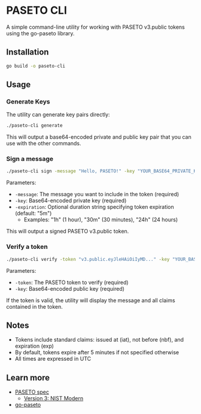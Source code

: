 # PASETO CLI

A simple command-line utility for working with PASETO v3.public tokens using the go-paseto library.

## Installation

```bash
go build -o paseto-cli
```

## Usage

### Generate Keys

The utility can generate key pairs directly:

```bash
./paseto-cli generate
```

This will output a base64-encoded private and public key pair that you can use with the other commands.

### Sign a message

```bash
./paseto-cli sign -message "Hello, PASETO!" -key "YOUR_BASE64_PRIVATE_KEY" [-expiration "5m"]
```

Parameters:
- `-message`: The message you want to include in the token (required)
- `-key`: Base64-encoded private key (required)
- `-expiration`: Optional duration string specifying token expiration (default: "5m")
    - Examples: "1h" (1 hour), "30m" (30 minutes), "24h" (24 hours)

This will output a signed PASETO v3.public token.

### Verify a token

```bash
./paseto-cli verify -token "v3.public.eyJleHAiOiIyMD..." -key "YOUR_BASE64_PUBLIC_KEY"
```

Parameters:
- `-token`: The PASETO token to verify (required)
- `-key`: Base64-encoded public key (required)

If the token is valid, the utility will display the message and all claims contained in the token.

## Notes

- Tokens include standard claims: issued at (iat), not before (nbf), and expiration (exp)
- By default, tokens expire after 5 minutes if not specified otherwise
- All times are expressed in UTC

## Learn more

- [PASETO spec](https://github.com/paseto-standard/paseto-spec/blob/master/README.md)
    - [Version 3: NIST Modern](https://github.com/paseto-standard/paseto-spec/blob/master/docs/01-Protocol-Versions/README.md#version-3-nist-modern)
- [go-paseto](https://github.com/aidantwoods/go-paseto)
